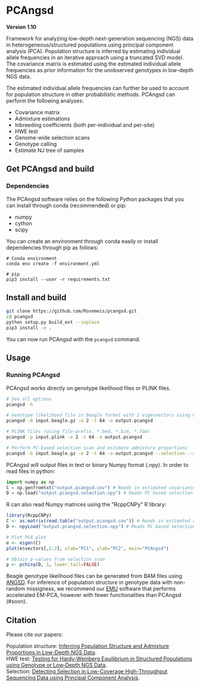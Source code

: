 # PCAngsd

**Version 1.10**

Framework for analyzing low-depth next-generation sequencing (NGS) data in heterogeneous/structured populations using principal component analysis (PCA). Population structure is inferred by estimating individual allele frequencies in an iterative approach using a truncated SVD model. The covariance matrix is estimated using the estimated individual allele frequencies as prior information for the unobserved genotypes in low-depth NGS data.

The estimated individual allele frequencies can further be used to account for population structure in other probabilistic methods. PCAngsd can perform the following analyses:

* Covariance matrix
* Admixture estimations
* Inbreeding coefficients (both per-individual and per-site)
* HWE test
* Genome-wide selection scans
* Genotype calling
* Estimate NJ tree of samples


## Get PCAngsd and build
### Dependencies
The PCAngsd software relies on the following Python packages that you can install through conda (recommended) or pip:

- numpy
- cython
- scipy

You can create an environment through conda easily or install dependencies through pip as follows:
```
# Conda environment
conda env create -f environment.yml

# pip
pip3 install --user -r requirements.txt
```

## Install and build
```bash
git clone https://github.com/Rosemeis/pcangsd.git
cd pcangsd
python setup.py build_ext --inplace
pip3 install -e .
```

You can now run PCAngsd with the `pcangsd` command.

## Usage
### Running PCAngsd
PCAngsd works directly on genotype likelihood files or PLINK files.
```bash
# See all options
pcangsd -h

# Genotype likelihood file in Beagle format with 2 eigenvectors using 64 threads
pcangsd -b input.beagle.gz -e 2 -t 64 -o output.pcangsd

# PLINK files (using file-prefix, *.bed, *.bim, *.fam)
pcangsd -p input.plink -e 2 -t 64 -o output.pcangsd

# Perform PC-based selection scan and estimate admixture proportions
pcangsd -b input.beagle.gz -e 2 -t 64 -o output.pcangsd --selection --admix
```

PCAngsd will output files in text or binary Numpy format (.npy). In order to read files in python:
```python
import numpy as np
C = np.genfromtxt("output.pcangsd.cov") # Reads in estimated covariance matrix (text)
D = np.load("output.pcangsd.selection.npy") # Reads PC based selection statistics
```

R can also read Numpy matrices using the "RcppCNPy" R library:
```R
library(RcppCNPy)
C <- as.matrix(read.table("output.pcangsd.cov")) # Reads in estimated covariance matrix
D <- npyLoad("output.pcangsd.selection.npy") # Reads PC based selection statistics

# Plot PCA plot
e <- eigen(C)
plot(e$vectors[,1:2], xlab="PC1", ylab="PC2", main="PCAngsd")

# Obtain p-values from selection scan
p <- pchisq(D, 1, lower.tail=FALSE)
```

Beagle genotype likelihood files can be generated from BAM files using [ANGSD](https://github.com/ANGSD/angsd). For inference of population structure in genotype data with non-random missigness, we recommend our [EMU](https://github.com/Rosemeis/emu) software that performs accelerated EM-PCA, however with fewer functionalities than PCAngsd (#soon).


## Citation
Please cite our papers:

Population structure: [Inferring Population Structure and Admixture Proportions in Low-Depth NGS Data](http://www.genetics.org/content/210/2/719).\
HWE test: [Testing for Hardy‐Weinberg Equilibrium in Structured Populations using Genotype or Low‐Depth NGS Data](https://onlinelibrary.wiley.com/doi/abs/10.1111/1755-0998.13019).\
Selection: [Detecting Selection in Low-Coverage High-Throughput Sequencing Data using Principal Component Analysis](https://bmcbioinformatics.biomedcentral.com/articles/10.1186/s12859-021-04375-2).
